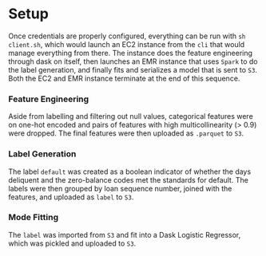# Setup

Once credentials are properly configured, everything can be run with `sh client.sh`, which would launch an EC2 instance from the `cli` that would manage everything from there. The instance does the feature engineering through dask on itself, then launches an EMR instance that uses `Spark` to do the label generation, and finally fits and serializes a model that is sent to `S3`. Both the EC2 and EMR instance terminate at the end of this sequence.

### Feature Engineering ###
Aside from labelling and filtering out null values, categorical features were on one-hot encoded and pairs of features with high multicollinearity (> 0.9) were dropped. The final features were then uploaded as `.parquet` to `S3`.

### Label Generation ###
The label `default` was created as a boolean indicator of whether the days deliquent and the zero-balance codes met the standards for default. The labels were then grouped by loan sequence number, joined with the features, and uploaded as `label` to `S3`.

### Mode Fitting ###
The `label` was imported from `S3` and fit into a Dask Logistic Regressor, which was pickled and uploaded to `S3`.
